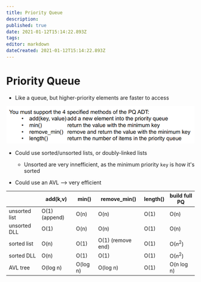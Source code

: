 ```yaml
---
title: Priority Queue
description: 
published: true
date: 2021-01-12T15:14:22.893Z
tags: 
editor: markdown
dateCreated: 2021-01-12T15:14:22.893Z
---
```


# Priority Queue

- Like a queue, but higher-priority elements are faster to access

![data--structures-priority-queue-methods.png](/data--structures-priority-queue-methods.png)

- Could use sorted/unsorted lists, or doubly-linked lists
	- Unsorted are very innefficient, as the minimum priority `key` is how it's sorted

- Could use an AVL --> very efficient

| |add(k,v)|min()|remove_min()|length()|build full PQ|
|-|-|-|-|-|-|
|unsorted list|O(1) (append)|O(n)|O(n)|O(1)|O(n)|
|unsorted DLL|O(1)|O(n)|O(n)|O(1)|O(n)|
|sorted list|O(n)|O(1)|O(1) (remove end)|O(1)|O($n^2$)|
|sorted DLL|O(n)|O(1)|O(1)|O(1)|O($n^2$)|
|AVL tree|O(log n)|O(log n)|O(log n)|O(1)|O(n log n)|

